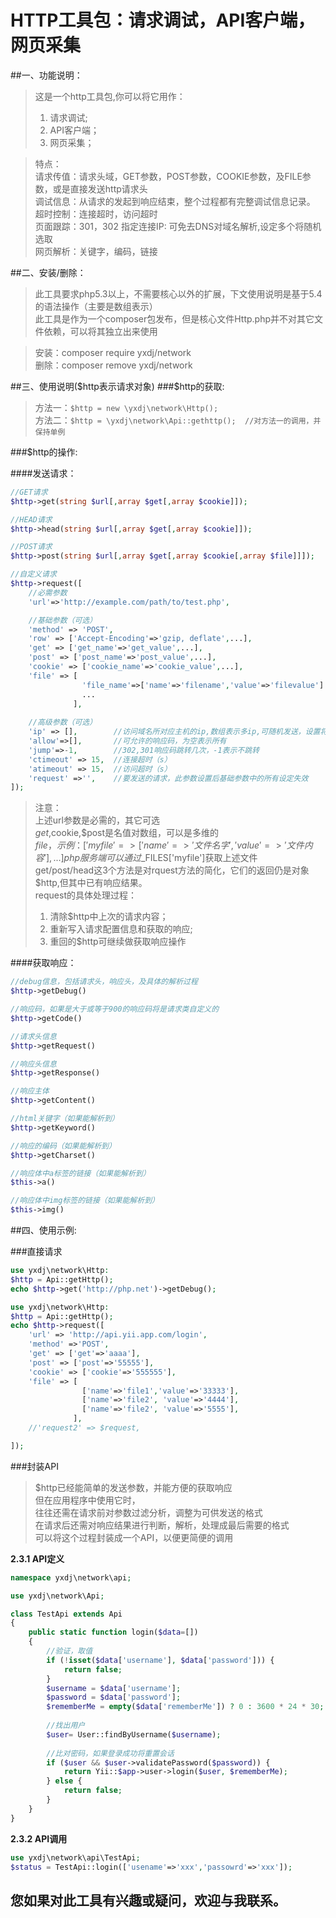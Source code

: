 

HTTP工具包：请求调试，API客户端，网页采集
=========================================


##一、功能说明：
> 这是一个http工具包,你可以将它用作：  
> 1. 请求调试;  
> 2. API客户端；  
> 3. 网页采集；  


> 特点：  
> 请求传值：请求头域，GET参数，POST参数，COOKIE参数，及FILE参数，或是直接发送http请求头  
> 调试信息：从请求的发起到响应结束，整个过程都有完整调试信息记录。  
> 超时控制：连接超时，访问超时  
> 页面跟踪：301，302 
> 指定连接IP: 可免去DNS对域名解析,设定多个将随机选取  
> 网页解析：关键字，编码，链接  



##二、安装/删除：

> 此工具要求php5.3以上，不需要核心以外的扩展，下文使用说明是基于5.4的语法操作（主要是数组表示）  
> 此工具是作为一个composer包发布，但是核心文件Http.php并不对其它文件依赖，可以将其独立出来使用  


> 安装：composer require yxdj/network  
> 删除：composer remove yxdj/network  



##三、使用说明($http表示请求对象)
###$http的获取:

> 方法一：`$http = new \yxdj\network\Http();`  
> 方法二：`$http = \yxdj\network\Api::gethttp();  //对方法一的调用，并保持单例`

###$http的操作:

####发送请求：


```php
//GET请求
$http->get(string $url[,array $get[,array $cookie]]);

//HEAD请求
$http->head(string $url[,array $get[,array $cookie]]);

//POST请求
$http->post(string $url[,array $get[,array $cookie[,array $file]]]);

//自定义请求
$http->request([
    //必需参数
    'url'=>'http://example.com/path/to/test.php',

    //基础参数（可选）
    'method' => 'POST',
    'row' => ['Accept-Encoding'=>'gzip, deflate',...],    
    'get' => ['get_name'=>'get_value',...],
    'post' => ['post_name'=>'post_value',...],
    'cookie' => ['cookie_name'=>'cookie_value',...],    
    'file' => [
                'file_name'=>['name'=>'filename','value'=>'filevalue']
                ...
              ],
    
    //高级参数（可选）
    'ip' => [],        //访问域名所对应主机的ip,数组表示多ip,可随机发送，设置将省去DNS时间
    'allow'=>[],       //可允许的响应码，为空表示所有
    'jump'=>-1,        //302,301响应码跳转几次，-1表示不跳转
    'ctimeout' => 15,  //连接超时（s）
    'atimeout' => 15,  //访问超时（s）
    'request' =>'',    //要发送的请求，此参数设置后基础参数中的所有设定失效
]);
```

> 注意：  
> 上述url参数是必需的，其它可选  
> $get,$cookie,$post是名值对数组，可以是多维的  
> $file，示例：['myfile'=>['name'=>'文件名字','value'=>'文件内容'],...]  
> php服务端可以通过$_FILES['myfile']获取上述文件   
> get/post/head这3个方法是对rquest方法的简化，它们的返回仍是对象$http,但其中已有响应结果。    
> request的具体处理过程：  
> 1. 清除$http中上次的请求内容；  
> 2. 重新写入请求配置信息和获取的响应;  
> 3. 重回的$http可继续做获取响应操作  


####获取响应：

```php
//debug信息，包括请求头，响应头，及具体的解析过程
$http->getDebug()

//响应码，如果是大于或等于900的响应码将是请求类自定义的
$http->getCode()

//请求头信息
$http->getRequest()

//响应头信息
$http->getResponse()

//响应主体
$http->getContent()

//html关键字（如果能解析到）
$http->getKeyword()

//响应的编码（如果能解析到）
$http->getCharset()

//响应体中a标签的链接（如果能解析到）
$this->a()

//响应体中img标签的链接（如果能解析到）
$this->img()
```


##四、使用示例:

###直接请求

```php
use yxdj\network\Http:
$http = Api::getHttp();
echo $http->get('http://php.net')->getDebug();
```



```php
use yxdj\network\Http:
$http = Api::getHttp();
echo $http->request([
    'url' => 'http://api.yii.app.com/login',
    'method' =>'POST',
    'get' => ['get'=>'aaaa'],
    'post' => ['post'=>'55555'],
    'cookie' => ['cookie'=>'555555'],
    'file' => [
                ['name'=>'file1','value'=>'33333'],
                ['name'=>'file2', 'value'=>'4444'],
                ['name'=>'file2', 'value'=>'5555'],
              ],
    //'request2' => $request,

]);
```



###封装API

>  $http已经能简单的发送参数，并能方便的获取响应  
>  但在应用程序中使用它时，  
>  往往还需在请求前对参数过滤分析，调整为可供发送的格式  
>  在请求后还需对响应结果进行判断，解析，处理成最后需要的格式  
>  可以将这个过程封装成一个API，以便更简便的调用  

**2.3.1 API定义**
```php
namespace yxdj\network\api;

use yxdj\network\Api;

class TestApi extends Api
{
    public static function login($data=[])
    {
        //验证，取值
        if (!isset($data['username'], $data['password'])) {
            return false;
        }
        $username = $data['username'];
        $password = $data['password'];
        $rememberMe = empty($data['rememberMe']) ? 0 : 3600 * 24 * 30;
        
        //找出用户
        $user= User::findByUsername($username);
        
        //比对密码，如果登录成功将重置会话
        if ($user && $user->validatePassword($password)) {
            return Yii::$app->user->login($user, $rememberMe);
        } else {
            return false;
        }
    }
}
```

**2.3.2 API调用**
```php
use yxdj\network\api\TestApi;
$status = TestApi::login(['usename'=>'xxx','passowrd'=>'xxx']);
```











您如果对此工具有兴趣或疑问，欢迎与我联系。
---------------------------------------
